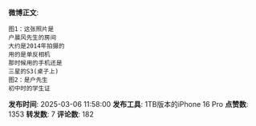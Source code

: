 **微博正文**: 
```
图1：这张照片是
户晨风先生的房间
大约是2014年拍摄的
用的是单反相机
那时候用的手机还是
三星的S3(桌子上)
图2：是户先生
初中时的学生证
```
**发布时间**: 2025-03-06 11:58:00
**发布工具**: 1TB版本的iPhone 16 Pro
**点赞数**: 1353
**转发数**: 7
**评论数**: 182
